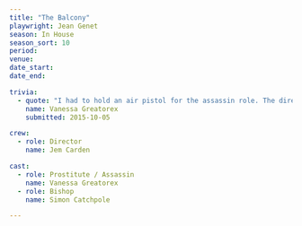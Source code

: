 ```yaml
---
title: "The Balcony"
playwright: Jean Genet
season: In House
season_sort: 10
period:
venue:
date_start:
date_end:

trivia:
  - quote: "I had to hold an air pistol for the assassin role. The director wanted to make sure I'd feel comfortable handling it, so during a rehearsal in the Trent Building he insisted on me shooting a pellet into one of the walls of the tunnel to Portland Building. It was still there when I graduated a couple of years later."
    name: Vanessa Greatorex
    submitted: 2015-10-05

crew:
  - role: Director
    name: Jem Carden

cast:
  - role: Prostitute / Assassin
    name: Vanessa Greatorex
  - role: Bishop
    name: Simon Catchpole

---
```



